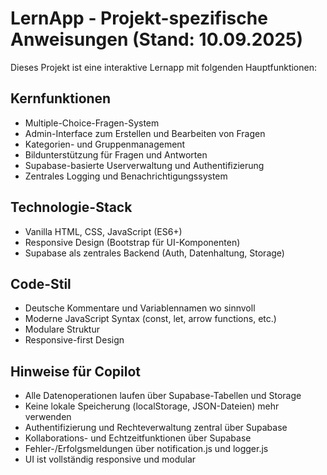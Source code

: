 <!-- Use this file to provide workspace-specific custom instructions to Copilot. For more details, visit https://code.visualstudio.com/docs/copilot/copilot-customization#_use-a-githubcopilotinstructionsmd-file -->

# LernApp - Projekt-spezifische Anweisungen (Stand: 10.09.2025)

Dieses Projekt ist eine interaktive Lernapp mit folgenden Hauptfunktionen:

## Kernfunktionen
- Multiple-Choice-Fragen-System
- Admin-Interface zum Erstellen und Bearbeiten von Fragen
- Kategorien- und Gruppenmanagement
- Bildunterstützung für Fragen und Antworten
- Supabase-basierte Userverwaltung und Authentifizierung
- Zentrales Logging und Benachrichtigungssystem

## Technologie-Stack
- Vanilla HTML, CSS, JavaScript (ES6+)
- Responsive Design (Bootstrap für UI-Komponenten)
- Supabase als zentrales Backend (Auth, Datenhaltung, Storage)

## Code-Stil
- Deutsche Kommentare und Variablennamen wo sinnvoll
- Moderne JavaScript Syntax (const, let, arrow functions, etc.)
- Modulare Struktur
- Responsive-first Design

## Hinweise für Copilot
- Alle Datenoperationen laufen über Supabase-Tabellen und Storage
- Keine lokale Speicherung (localStorage, JSON-Dateien) mehr verwenden
- Authentifizierung und Rechteverwaltung zentral über Supabase
- Kollaborations- und Echtzeitfunktionen über Supabase
- Fehler-/Erfolgsmeldungen über notification.js und logger.js
- UI ist vollständig responsive und modular
